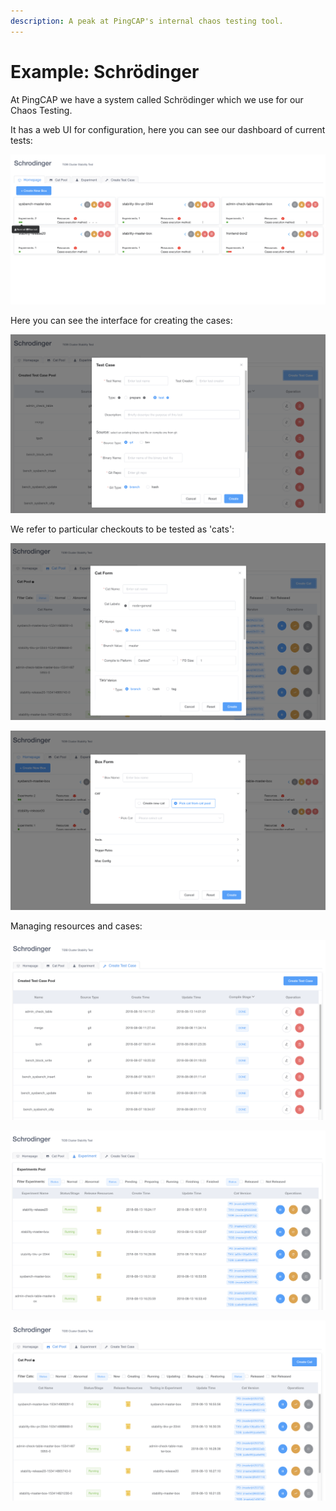 ```yaml
---
description: A peak at PingCAP's internal chaos testing tool.
---
```


# Example: Schrödinger

At PingCAP we have a system called Schrödinger which we use for our Chaos Testing. 

It has a web UI for configuration, here you can see our dashboard of current tests:

![](../.gitbook/assets/20111534150735_.pic_hd.jpg)

Here you can see the interface for creating the cases:

![](../.gitbook/assets/20181534150749_.pic_hd.jpg)

We refer to particular checkouts to be tested as 'cats':

![](../.gitbook/assets/20161534150747_.pic_hd.jpg)

![](../.gitbook/assets/20151534150745_.pic_hd.jpg)

Managing resources and cases:

![](../.gitbook/assets/20141534150741_.pic_hd.jpg)

![](../.gitbook/assets/20131534150739_.pic_hd.jpg)

![](../.gitbook/assets/20121534150736_.pic_hd.jpg)

